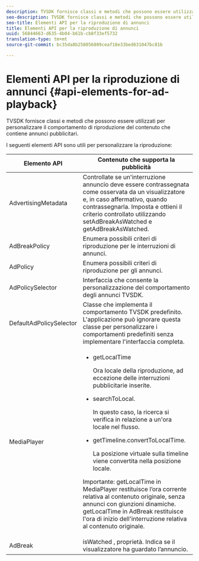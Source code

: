 ```yaml
---
description: TVSDK fornisce classi e metodi che possono essere utilizzati per personalizzare il comportamento di riproduzione del contenuto che contiene annunci pubblicitari.
seo-description: TVSDK fornisce classi e metodi che possono essere utilizzati per personalizzare il comportamento di riproduzione del contenuto che contiene annunci pubblicitari.
seo-title: Elementi API per la riproduzione di annunci
title: Elementi API per la riproduzione di annunci
uuid: 56844663-d635-4b04-b61b-cb8f33ef5732
translation-type: tm+mt
source-git-commit: bc35da8b258056809ceaf18e33bed631047bc81b

---
```



# Elementi API per la riproduzione di annunci {#api-elements-for-ad-playback}

TVSDK fornisce classi e metodi che possono essere utilizzati per personalizzare il comportamento di riproduzione del contenuto che contiene annunci pubblicitari.

I seguenti elementi API sono utili per personalizzare la riproduzione:

<table id="table_B07E373B9D2B425AB36466B1D42411AD"> 
 <thead> 
  <tr> 
   <th colname="col1" class="entry"> <b>Elemento API </b></th> 
   <th colname="col2" class="entry"> <b>Contenuto che supporta la pubblicità</b></th> 
  </tr> 
 </thead>
 <tbody> 
  <tr> 
   <td colname="col1"><span class="apiname"> AdvertisingMetadata </span> </td> 
   <td colname="col2">Controllate se un'interruzione annuncio deve essere contrassegnata come osservata da un visualizzatore e, in caso affermativo, quando contrassegnarla. Imposta e ottieni il criterio controllato utilizzando <span class="codeph"> setAdBreakAsWatched</span> e <span class="codeph"> getAdBreakAsWatched</span>. </td> 
  </tr> 
  <tr> 
   <td colname="col1"><span class="apiname"> AdBreakPolicy</span> </td> 
   <td colname="col2"> Enumera possibili criteri di riproduzione per le interruzioni di annunci. </td> 
  </tr> 
  <tr> 
   <td colname="col1"><span class="apiname"> AdPolicy</span> </td> 
   <td colname="col2"> Enumera possibili criteri di riproduzione per gli annunci. </td> 
  </tr> 
  <tr> 
   <td colname="col1"><span class="apiname"> AdPolicySelector </span> </td> 
   <td colname="col2"> Interfaccia che consente la personalizzazione del comportamento degli annunci TVSDK. </td> 
  </tr> 
  <tr> 
   <td colname="col1"><span class="apiname"> DefaultAdPolicySelector </span> </td> 
   <td colname="col2"> Classe che implementa il comportamento TVSDK predefinito. L'applicazione può ignorare questa classe per personalizzare i comportamenti predefiniti senza implementare l'interfaccia completa. </td> 
  </tr> 
  <tr> 
   <td colname="col1"> <span class="apiname"> MediaPlayer</span> </td> 
   <td colname="col2"> 
    <ul id="ul_37700A741403448A8760FDDA68B099AA"> 
     <li id="li_B465170D449E49489C5924572BEEB4A5"><span class="codeph"> getLocalTime</span> <p>Ora locale della riproduzione, ad eccezione delle interruzioni pubblicitarie inserite. </p> </li> 
     <li id="li_D9D68CF428904BB2B84E1BCE828A90DC"><span class="codeph"> searchToLocal</span>. <p>In questo caso, la ricerca si verifica in relazione a un'ora locale nel flusso. </p> </li> 
     <li id="li_9DBCA75537DC4824AA66B53A3FA28812"><span class="codeph"> getTimeline.convertToLocalTime</span>. <p>La posizione virtuale sulla timeline viene convertita nella posizione locale. </p> </li> 
    </ul> <p>Importante:  <span class="codeph"> getLocalTime</span> in <span class="codeph"> MediaPlayer</span> restituisce l’ora corrente relativa al contenuto originale, senza annunci con giunzioni dinamiche. <span class="codeph"> getLocalTime</span> in <span class="codeph"> AdBreak</span> restituisce l'ora di inizio dell'interruzione relativa al contenuto originale. </p> </td> 
  </tr> 
  <tr> 
   <td colname="col1"><span class="apiname"> AdBreak</span> </td> 
   <td colname="col2"><span class="codeph"> isWatched</span> , proprietà. Indica se il visualizzatore ha guardato l’annuncio. </td> 
  </tr> 
 </tbody> 
</table>